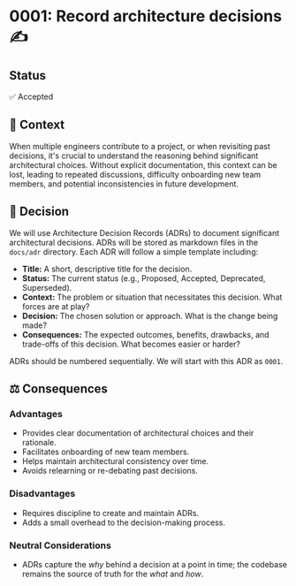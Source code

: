 # 0001: Record architecture decisions ✍️

## Status

✅ Accepted

## 🤔 Context

When multiple engineers contribute to a project, or when revisiting past decisions, it's crucial to understand the reasoning behind significant architectural choices. Without explicit documentation, this context can be lost, leading to repeated discussions, difficulty onboarding new team members, and potential inconsistencies in future development.

## 🎯 Decision

We will use Architecture Decision Records (ADRs) to document significant architectural decisions. ADRs will be stored as markdown files in the `docs/adr` directory. Each ADR will follow a simple template including:

- **Title:** A short, descriptive title for the decision.
- **Status:** The current status (e.g., Proposed, Accepted, Deprecated, Superseded).
- **Context:** The problem or situation that necessitates this decision. What forces are at play?
- **Decision:** The chosen solution or approach. What is the change being made?
- **Consequences:** The expected outcomes, benefits, drawbacks, and trade-offs of this decision. What becomes easier or harder?

ADRs should be numbered sequentially. We will start with this ADR as `0001`.

## ⚖️ Consequences

### Advantages

- Provides clear documentation of architectural choices and their rationale.
- Facilitates onboarding of new team members.
- Helps maintain architectural consistency over time.
- Avoids relearning or re-debating past decisions.

### Disadvantages

- Requires discipline to create and maintain ADRs.
- Adds a small overhead to the decision-making process.

### Neutral Considerations

- ADRs capture the _why_ behind a decision at a point in time; the codebase remains the source of truth for the _what_ and _how_.
